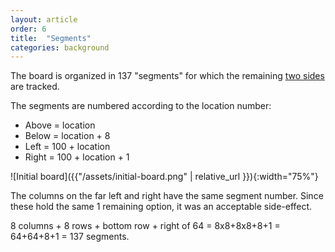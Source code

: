 ```yaml
---
layout: article
order: 6
title:  "Segments"
categories: background
---
```

The board is organized in 137 "segments" for which the remaining [two sides](/background/2024/01/01/03-sides) are tracked.

The segments are numbered according to the location number:
- Above = location
- Below = location + 8
- Left = 100 + location
- Right = 100 + location + 1

![Initial board]({{"/assets/initial-board.png" | relative_url }}){:width="75%"}

The columns on the far left and right have the same segment number.
Since these hold the same 1 remaining option, it was an acceptable side-effect.

8 columns + 8 rows + bottom row + right of 64 = 8x8+8x8+8+1 = 64+64+8+1 = 137 segments.
